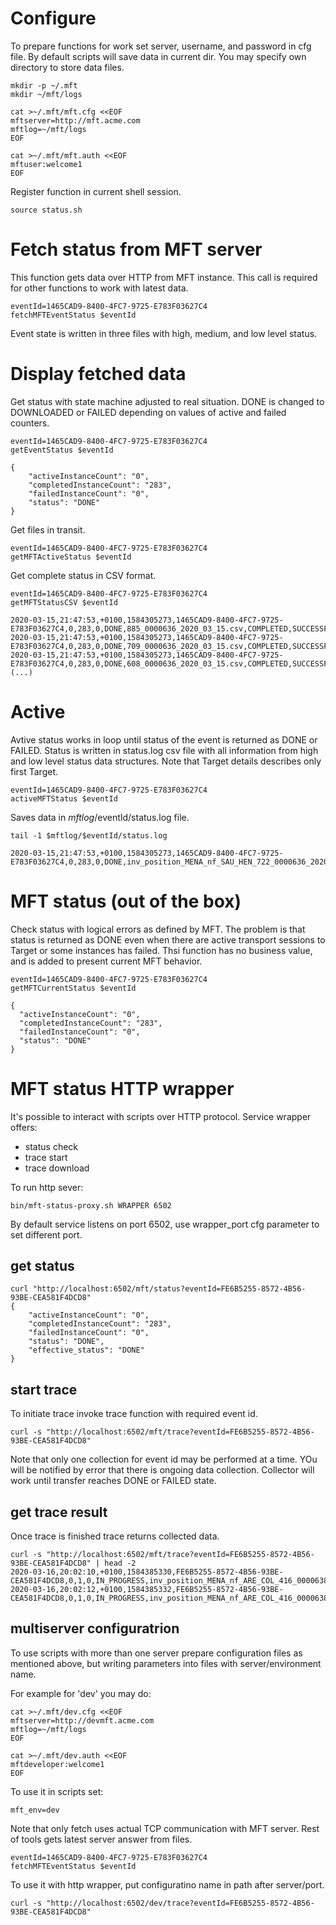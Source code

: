 
# Configure

To prepare functions for work set server, username, and password in cfg file. By default scripts will save data in current dir. You may specify own directory to store data files.

```
mkdir -p ~/.mft
mkdir ~/mft/logs

cat >~/.mft/mft.cfg <<EOF
mftserver=http://mft.acme.com
mftlog=~/mft/logs
EOF

cat >~/.mft/mft.auth <<EOF
mftuser:welcome1
EOF
```

Register function in current shell session.

```
source status.sh
```


# Fetch status from MFT server

This function gets data over HTTP from MFT instance. This call is required for other functions to work with latest data.

```
eventId=1465CAD9-8400-4FC7-9725-E783F03627C4
fetchMFTEventStatus $eventId
```

Event state is written in three files with high, medium, and low level status.

# Display fetched data

Get status with state machine adjusted to real situation. DONE is changed to DOWNLOADED or FAILED depending on values of active and failed counters.


```
eventId=1465CAD9-8400-4FC7-9725-E783F03627C4
getEventStatus $eventId
```

```
{
    "activeInstanceCount": "0",
    "completedInstanceCount": "283",
    "failedInstanceCount": "0",
    "status": "DONE"
}
```

Get files in transit.

```
eventId=1465CAD9-8400-4FC7-9725-E783F03627C4
getMFTActiveStatus $eventId
```

Get complete status in CSV format.

```
eventId=1465CAD9-8400-4FC7-9725-E783F03627C4
getMFTStatusCSV $eventId
```

```
2020-03-15,21:47:53,+0100,1584305273,1465CAD9-8400-4FC7-9725-E783F03627C4,0,283,0,DONE,885_0000636_2020_03_15.csv,COMPLETED,SUCCESSFUL,89221,COMPLETED,SUCCESSFUL,89221
2020-03-15,21:47:53,+0100,1584305273,1465CAD9-8400-4FC7-9725-E783F03627C4,0,283,0,DONE,709_0000636_2020_03_15.csv,COMPLETED,SUCCESSFUL,18202204,COMPLETED,SUCCESSFUL,18202204
2020-03-15,21:47:53,+0100,1584305273,1465CAD9-8400-4FC7-9725-E783F03627C4,0,283,0,DONE,608_0000636_2020_03_15.csv,COMPLETED,SUCCESSFUL,43778934,COMPLETED,SUCCESSFUL,43778934
(...)
```

# Active 

Avtive status works in loop until status of the event is returned as DONE or FAILED. Status is written in status.log csv file with all information from high and low level status data structures. Note that Target details describes only first Target.

```
eventId=1465CAD9-8400-4FC7-9725-E783F03627C4
activeMFTStatus $eventId
```

Saves data in $mftlog/$eventId/status.log file.

```
tail -1 $mftlog/$eventId/status.log

2020-03-15,21:47:53,+0100,1584305273,1465CAD9-8400-4FC7-9725-E783F03627C4,0,283,0,DONE,inv_position_MENA_nf_SAU_HEN_722_0000636_2020_03_15.csv,COMPLETED,SUCCESSFUL,38228526,COMPLETED,SUCCESSFUL,38228526
```


# MFT status (out of the box)

Check status with logical errors as defined by MFT. The problem is that status is returned as DONE even when there are active transport sessions to Target or some instances has failed. Thsi function has no business value, and is added to present current MFT behavior.

```
eventId=1465CAD9-8400-4FC7-9725-E783F03627C4
getMFTCurrentStatus $eventId
```
```
{
  "activeInstanceCount": "0",
  "completedInstanceCount": "283",
  "failedInstanceCount": "0",
  "status": "DONE"
}
```

# MFT status HTTP wrapper

It's possible to interact with scripts over HTTP protocol. Service wrapper offers:

- status check
- trace start
- trace download

To run http sever:

```
bin/mft-status-proxy.sh WRAPPER 6502
```

By default service listens on port 6502, use wrapper_port cfg parameter to set different port.


## get status

```
curl "http://localhost:6502/mft/status?eventId=FE6B5255-8572-4B56-93BE-CEA581F4DCD8"
{
    "activeInstanceCount": "0",
    "completedInstanceCount": "283",
    "failedInstanceCount": "0",
    "status": "DONE",
    "effective_status": "DONE"
}
```

## start trace

To initiate trace invoke trace function with required event id.

```
curl -s "http://localhost:6502/mft/trace?eventId=FE6B5255-8572-4B56-93BE-CEA581F4DCD8"
```

Note that only one collection for event id may be performed at a time. YOu will be notified by error that there is ongoing data collection. Collector will work until transfer reaches DONE or FAILED state.


## get trace result

Once trace is finished trace returns collected data.

```
curl -s "http://localhost:6502/mft/trace?eventId=FE6B5255-8572-4B56-93BE-CEA581F4DCD8" | head -2
2020-03-16,20:02:10,+0100,1584385330,FE6B5255-8572-4B56-93BE-CEA581F4DCD8,0,1,0,IN_PROGRESS,inv_position_MENA_nf_ARE_COL_416_0000638_2020_03_16.csv,COMPLETED,SUCCESSFUL,32234,COMPLETED,SUCCESSFUL,32234
2020-03-16,20:02:12,+0100,1584385332,FE6B5255-8572-4B56-93BE-CEA581F4DCD8,0,1,0,IN_PROGRESS,inv_position_MENA_nf_ARE_COL_416_0000638_2020_03_16.csv,COMPLETED,SUCCESSFUL,32234,COMPLETED,SUCCESSFUL,32234
```

## multiserver configuratrion

To use scripts with more than one server prepare configuration files as mentioned above, but writing parameters into files with server/environment name.

For example for 'dev' you may do:

```
cat >~/.mft/dev.cfg <<EOF
mftserver=http://devmft.acme.com
mftlog=~/mft/logs
EOF

cat >~/.mft/dev.auth <<EOF
mftdeveloper:welcome1
EOF
```

To use it in scripts set:

```
mft_env=dev
```

Note that only fetch uses actual TCP communication with MFT server. Rest of tools gets latest server answer from files.

```
eventId=1465CAD9-8400-4FC7-9725-E783F03627C4
fetchMFTEventStatus $eventId
```


To use it with http wrapper, put configuratino name in path after server/port.

```
curl -s "http://localhost:6502/dev/trace?eventId=FE6B5255-8572-4B56-93BE-CEA581F4DCD8"
```


